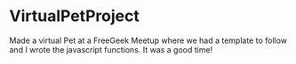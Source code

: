 # VirtualPetProject

Made a virtual Pet at a FreeGeek Meetup where we had a template to follow and I wrote the javascript functions.
It was a good time!

